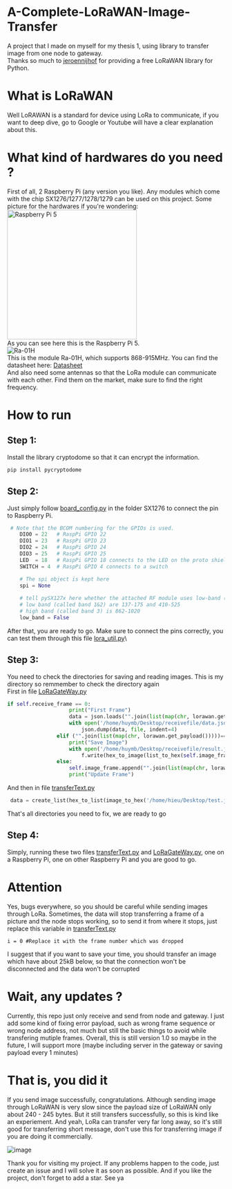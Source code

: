 # A-Complete-LoRaWAN-Image-Transfer
A project that I made on myself for my thesis 1, using library to transfer image from one node to gateway.\
Thanks so much to [jeroennijhof](https://github.com/jeroennijhof/LoRaWAN) for providing a free LoRaWAN library for Python.
# What is LoRaWAN
Well LoRAWAN is a standard for device using LoRa to communicate, if you want to deep dive, go to Google or Youtube will have a clear explanation about this.
# What kind of hardwares do you need ?
First of all, 2 Raspberry Pi (any version you like). Any modules which come with the chip SX1276/1277/1278/1279 can be used on this project. Some picture for the hardwares if you're wondering:\
<img src="https://github.com/buihuy1203/A-Complete-LoRaWAN-Image-Transfer/assets/85066488/b938c7cc-125f-429c-9647-a5ed523dcd9d" alt="Raspberry Pi 5" width="300"/>\
As you can see here this is the Raspberry Pi 5.\
![Ra-01H](https://github.com/buihuy1203/A-Complete-LoRaWAN-Image-Transfer/assets/85066488/bdb2f7e0-d13d-4171-87ff-061abdea52cd) \
This is the module Ra-01H, which supports 868-915MHz. You can find the datasheet here: [Datasheet](https://www.google.com/url?sa=t&rct=j&q=&esrc=s&source=web&cd=&ved=2ahUKEwjcvvm0o-OGAxVHoq8BHZTkCo4QFnoECBMQAQ&url=https%3A%2F%2Fcdn.ozdisan.com%2FETicaret_Dosya%2F632831_134737.pdf&usg=AOvVaw1aTMZMt4EjTAqB1iLpbwlU&opi=89978449)\
And also need some antennas so that the LoRa module can communicate with each other. Find them on the market, make sure to find the right frequency.
# How to run
## Step 1:
Install the library cryptodome so that it can encrypt the information.
```bash
pip install pycryptodome
```
## Step 2: 
Just simply follow [board_config.py](LoRaConnection/SX127x/board_config.py) in the folder SX1276 to connect the pin to Raspberry Pi.
```python
 # Note that the BCOM numbering for the GPIOs is used.
    DIO0 = 22   # RaspPi GPIO 22
    DIO1 = 23   # RaspPi GPIO 23
    DIO2 = 24   # RaspPi GPIO 24
    DIO3 = 25   # RaspPi GPIO 25
    LED  = 18   # RaspPi GPIO 18 connects to the LED on the proto shield
    SWITCH = 4  # RaspPi GPIO 4 connects to a switch

    # The spi object is kept here
    spi = None
    
    # tell pySX127x here whether the attached RF module uses low-band (RF*_LF pins) or high-band (RF*_HF pins).
    # low band (called band 1&2) are 137-175 and 410-525
    # high band (called band 3) is 862-1020
    low_band = False
```
After that, you are ready to go. Make sure to connect the pins correctly, you can test them through this file [lora_util.py](LoRaConnection/lora_util.py)\
## Step 3: 
You need to check the directories for saving and reading images. This is my directory so remmember to check the directory again\
First in file [LoRaGateWay.py](LoRaReceiver/LoRaGateWay.py) 
```python
if self.receive_frame == 0:
                    print("First Frame")
                    data = json.loads("".join(list(map(chr, lorawan.get_payload()))))
                    with open('/home/huymb/Desktop/receivefile/data.json', 'w') as file:
                        json.dump(data, file, indent=4)
                elif ("".join(list(map(chr, lorawan.get_payload()))))=='End Of Data':
                    print("Save Image")
                    with open('/home/huymb/Desktop/receivefile/result.jpeg', 'wb') as f:
                        f.write(hex_to_image(list_to_hex(self.image_frame)))
                else:
                    self.image_frame.append("".join(list(map(chr, lorawan.get_payload()))))
                    print("Update Frame")
```
And then in file [transferText.py](LoRaConnection/transferText.py)
```python
 data = create_list(hex_to_list(image_to_hex('/home/hieu/Desktop/test.jpeg')))
```
That's all directories you need to fix, we are ready to go
## Step 4:
Simply, running these two files [transferText.py](LoRaConnection/transferText.py) and [LoRaGateWay.py](LoRaReceiver/LoRaGateWay.py), one on a Raspberry Pi, one on other Raspberry Pi and you are good to go.
# Attention
Yes, bugs everywhere, so you should be careful while sending images through LoRa. Sometimes, the data will stop transferring a frame of a picture and the node stops working, so to send it from where it stops, just replace this variable in [transferText.py](LoRaConnection/transferText.py)
```
i = 0 #Replace it with the frame number which was dropped
```
I suggest that if you want to save your time, you should transfer an image which have about 25kB below, so that the connection won't be disconnected and the data won't be corrupted
# Wait, any updates ?
Currently, this repo just only receive and send from node and gateway. I just add some kind of fixing error payload, such as wrong frame sequence or wrong node address, not much but still the basic things to avoid while transfering mutiple frames. Overall, this is still version 1.0 so maybe in the future, I will support more (maybe including server in the gateway or saving payload every 1 minutes)
# That is, you did it
If you send image successfully, congratulations. Although sending image through LoRaWAN is very slow since the payload size of LoRaWAN only about 240 - 245 bytes. But it still transfers successfully, so this is kind like an experiement. And yeah, LoRa can transfer very far long away, so it's still good for transferring short message, don't use this for transferring image if you are doing it commercially.

![image](https://github.com/buihuy1203/A-Complete-LoRaWAN-Image-Transfer/assets/85066488/930e35fd-c3c0-415a-bfad-c9d7034f2ecd)

Thank you for visiting my project. If any problems happen to the code, just create an issue and I will solve it as soon as possible. And if you like the project, don't forget to add a star. See ya


